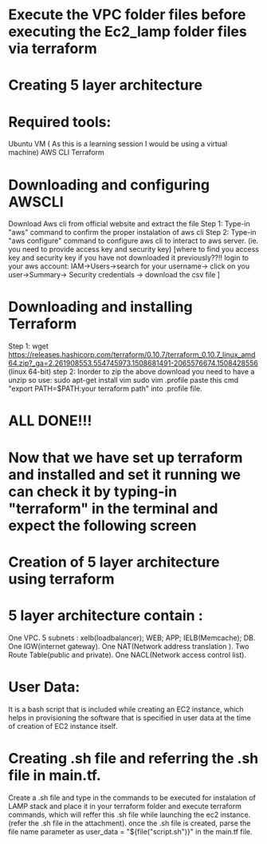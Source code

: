 

# Execute the VPC folder files before executing the Ec2_lamp folder files via terraform


# Creating 5 layer architecture

# Required tools:
Ubuntu VM ( As this is a learning session I would be using a virtual machine)
AWS CLI
Terraform

# Downloading and configuring AWSCLI
Download Aws cli from official website and extract the file
Step 1: Type-in "aws" command to confirm the proper instalation of aws cli
Step 2: Type-in "aws configure" command to configure aws cli to interact to aws server. (ie. you need to provide access key and security key)
[where to find you access key and security key if you have not downloaded it previously??!!
login to your aws account: IAM->Users->search for your username-> click on you user->Summary-> Security credentials -> download the csv file ]

# Downloading and installing Terraform
Step 1: wget https://releases.hashicorp.com/terraform/0.10.7/terraform_0.10.7_linux_amd64.zip?_ga=2.261908553.554745973.1508681491-2065576674.1508428556 (linux 64-bit)
step 2: Inorder to zip the above download you need to have a unzip so use:
sudo apt-get install vim
sudo vim .profile
paste this cmd "export PATH=$PATH:your terraform path" into .profile file.

# ALL DONE!!!

# Now that we have set up terraform and installed and set it running we can check it by typing-in "terraform" in the terminal and expect the following screen

# Creation of 5 layer architecture using terraform
# 5 layer architecture contain :
One VPC.
5 subnets : xelb(loadbalancer); WEB; APP; IELB(Memcache); DB.
One IGW(internet gateway).
One NAT(Network address translation ).
Two Route Table(public and private).
One NACL(Network access control list).

# User Data:
It is a bash script that is included while creating an EC2 instance, which helps in provisioning the software that is specified in user data at the time of creation of EC2 instance itself.

# Creating .sh file and referring the .sh file in main.tf.
Create a .sh file and type in the commands to be executed for instalation of LAMP stack and place it in your terraform folder and execute terraform commands, which will reffer this .sh file while launching the ec2 instance. (refer the .sh file in the attachment).
once the .sh file is created, parse the file name parameter as user_data = "${file("script.sh")}"  in the main.tf file.
